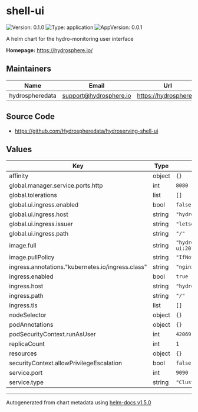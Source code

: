# shell-ui

![Version: 0.1.0](https://img.shields.io/badge/Version-0.1.0-informational?style=flat-square) ![Type: application](https://img.shields.io/badge/Type-application-informational?style=flat-square) ![AppVersion: 0.0.1](https://img.shields.io/badge/AppVersion-0.0.1-informational?style=flat-square)

A helm chart for the hydro-monitoring user interface

**Homepage:** <https://hydrosphere.io/>

## Maintainers

| Name | Email | Url |
| ---- | ------ | --- |
| hydrospheredata | support@hydrosphere.io | https://hydrosphere.io |

## Source Code

* <https://github.com/Hydrospheredata/hydroserving-shell-ui>

## Values

| Key | Type | Default | Description |
|-----|------|---------|-------------|
| affinity | object | `{}` |  |
| global.manager.service.ports.http | int | `8080` |  |
| global.tolerations | list | `[]` |  |
| global.ui.ingress.enabled | bool | `false` |  |
| global.ui.ingress.host | string | `"hydromonitoring.local"` |  |
| global.ui.ingress.issuer | string | `"letsencrypt-prod"` |  |
| global.ui.ingress.path | string | `"/"` |  |
| image.full | string | `"hydrosphere/shell-ui:20115fababf181e5394c862f8ecb37930094cba8"` |  |
| image.pullPolicy | string | `"IfNotPresent"` |  |
| ingress.annotations."kubernetes.io/ingress.class" | string | `"nginx"` |  |
| ingress.enabled | bool | `true` |  |
| ingress.host | string | `"hydromonitoring.local"` |  |
| ingress.path | string | `"/"` |  |
| ingress.tls | list | `[]` |  |
| nodeSelector | object | `{}` |  |
| podAnnotations | object | `{}` |  |
| podSecurityContext.runAsUser | int | `42069` |  |
| replicaCount | int | `1` |  |
| resources | object | `{}` |  |
| securityContext.allowPrivilegeEscalation | bool | `false` |  |
| service.port | int | `9090` |  |
| service.type | string | `"ClusterIP"` |  |

----------------------------------------------
Autogenerated from chart metadata using [helm-docs v1.5.0](https://github.com/norwoodj/helm-docs/releases/v1.5.0)
